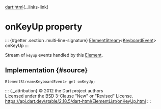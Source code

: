 [dart:html](../../dart-html/dart-html-library){._links-link}

onKeyUp property
================

::: {#getter .section .multi-line-signature}
[ElementStream](../elementstream-class)\<[KeyboardEvent](../keyboardevent-class)\>
onKeyUp
:::

Stream of `keyup` events handled by this [Element](../element-class).

Implementation {#source}
--------------

``` {.language-dart data-language="dart"}
ElementStream<KeyboardEvent> get onKeyUp;
```

::: {._attribution}
© 2012 the Dart project authors\
Licensed under the BSD 3-Clause \"New\" or \"Revised\" License.\
<https://api.dart.dev/stable/2.18.5/dart-html/ElementList/onKeyUp.html>
:::

